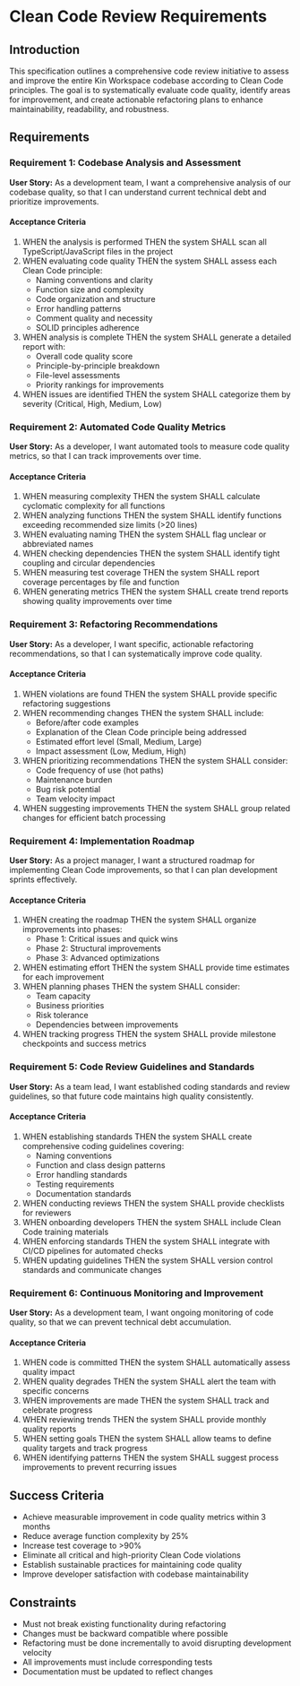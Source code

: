 # Clean Code Review Requirements

## Introduction

This specification outlines a comprehensive code review initiative to assess and improve the entire Kin Workspace codebase according to Clean Code principles. The goal is to systematically evaluate code quality, identify areas for improvement, and create actionable refactoring plans to enhance maintainability, readability, and robustness.

## Requirements

### Requirement 1: Codebase Analysis and Assessment

**User Story:** As a development team, I want a comprehensive analysis of our codebase quality, so that I can understand current technical debt and prioritize improvements.

#### Acceptance Criteria

1. WHEN the analysis is performed THEN the system SHALL scan all TypeScript/JavaScript files in the project
2. WHEN evaluating code quality THEN the system SHALL assess each Clean Code principle:
   - Naming conventions and clarity
   - Function size and complexity
   - Code organization and structure
   - Error handling patterns
   - Comment quality and necessity
   - SOLID principles adherence
3. WHEN analysis is complete THEN the system SHALL generate a detailed report with:
   - Overall code quality score
   - Principle-by-principle breakdown
   - File-level assessments
   - Priority rankings for improvements
4. WHEN issues are identified THEN the system SHALL categorize them by severity (Critical, High, Medium, Low)

### Requirement 2: Automated Code Quality Metrics

**User Story:** As a developer, I want automated tools to measure code quality metrics, so that I can track improvements over time.

#### Acceptance Criteria

1. WHEN measuring complexity THEN the system SHALL calculate cyclomatic complexity for all functions
2. WHEN analyzing functions THEN the system SHALL identify functions exceeding recommended size limits (>20 lines)
3. WHEN evaluating naming THEN the system SHALL flag unclear or abbreviated names
4. WHEN checking dependencies THEN the system SHALL identify tight coupling and circular dependencies
5. WHEN measuring test coverage THEN the system SHALL report coverage percentages by file and function
6. WHEN generating metrics THEN the system SHALL create trend reports showing quality improvements over time

### Requirement 3: Refactoring Recommendations

**User Story:** As a developer, I want specific, actionable refactoring recommendations, so that I can systematically improve code quality.

#### Acceptance Criteria

1. WHEN violations are found THEN the system SHALL provide specific refactoring suggestions
2. WHEN recommending changes THEN the system SHALL include:
   - Before/after code examples
   - Explanation of the Clean Code principle being addressed
   - Estimated effort level (Small, Medium, Large)
   - Impact assessment (Low, Medium, High)
3. WHEN prioritizing recommendations THEN the system SHALL consider:
   - Code frequency of use (hot paths)
   - Maintenance burden
   - Bug risk potential
   - Team velocity impact
4. WHEN suggesting improvements THEN the system SHALL group related changes for efficient batch processing

### Requirement 4: Implementation Roadmap

**User Story:** As a project manager, I want a structured roadmap for implementing Clean Code improvements, so that I can plan development sprints effectively.

#### Acceptance Criteria

1. WHEN creating the roadmap THEN the system SHALL organize improvements into phases:
   - Phase 1: Critical issues and quick wins
   - Phase 2: Structural improvements
   - Phase 3: Advanced optimizations
2. WHEN estimating effort THEN the system SHALL provide time estimates for each improvement
3. WHEN planning phases THEN the system SHALL consider:
   - Team capacity
   - Business priorities
   - Risk tolerance
   - Dependencies between improvements
4. WHEN tracking progress THEN the system SHALL provide milestone checkpoints and success metrics

### Requirement 5: Code Review Guidelines and Standards

**User Story:** As a team lead, I want established coding standards and review guidelines, so that future code maintains high quality consistently.

#### Acceptance Criteria

1. WHEN establishing standards THEN the system SHALL create comprehensive coding guidelines covering:
   - Naming conventions
   - Function and class design patterns
   - Error handling standards
   - Testing requirements
   - Documentation standards
2. WHEN conducting reviews THEN the system SHALL provide checklists for reviewers
3. WHEN onboarding developers THEN the system SHALL include Clean Code training materials
4. WHEN enforcing standards THEN the system SHALL integrate with CI/CD pipelines for automated checks
5. WHEN updating guidelines THEN the system SHALL version control standards and communicate changes

### Requirement 6: Continuous Monitoring and Improvement

**User Story:** As a development team, I want ongoing monitoring of code quality, so that we can prevent technical debt accumulation.

#### Acceptance Criteria

1. WHEN code is committed THEN the system SHALL automatically assess quality impact
2. WHEN quality degrades THEN the system SHALL alert the team with specific concerns
3. WHEN improvements are made THEN the system SHALL track and celebrate progress
4. WHEN reviewing trends THEN the system SHALL provide monthly quality reports
5. WHEN setting goals THEN the system SHALL allow teams to define quality targets and track progress
6. WHEN identifying patterns THEN the system SHALL suggest process improvements to prevent recurring issues

## Success Criteria

- Achieve measurable improvement in code quality metrics within 3 months
- Reduce average function complexity by 25%
- Increase test coverage to >90%
- Eliminate all critical and high-priority Clean Code violations
- Establish sustainable practices for maintaining code quality
- Improve developer satisfaction with codebase maintainability

## Constraints

- Must not break existing functionality during refactoring
- Changes must be backward compatible where possible
- Refactoring must be done incrementally to avoid disrupting development velocity
- All improvements must include corresponding tests
- Documentation must be updated to reflect changes
